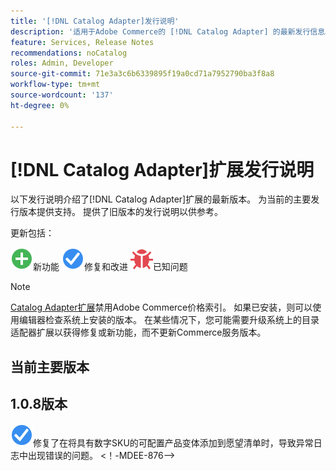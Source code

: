 ```yaml
---
title: '[!DNL Catalog Adapter]发行说明'
description: '适用于Adobe Commerce的 [!DNL Catalog Adapter] 的最新发行信息。'
feature: Services, Release Notes
recommendations: noCatalog
roles: Admin, Developer
source-git-commit: 71e3a3c6b6339895f19a0cd71a7952790ba3f8a8
workflow-type: tm+mt
source-wordcount: '137'
ht-degree: 0%

---
```


# [!DNL Catalog Adapter]扩展发行说明

以下发行说明介绍了[!DNL Catalog Adapter]扩展的最新版本。 为当前的主要发行版本提供支持。 提供了旧版本的发行说明以供参考。

更新包括：

![新](../assets/new.svg)新功能
![修复](../assets/fix.svg)修复和改进
![错误](../assets/bug.svg)已知问题


>[!NOTE]
>
>[Catalog Adapter扩展](catalog-adapter.md)禁用Adobe Commerce价格索引。 如果已安装，则可以使用编辑器检查系统上安装的版本。 在某些情况下，您可能需要升级系统上的目录适配器扩展以获得修复或新功能，而不更新Commerce服务版本。

## 当前主要版本

## 1.0.8版本

![修复](../assets/fix.svg)修复了在将具有数字SKU的可配置产品变体添加到愿望清单时，导致异常日志中出现错误的问题。 &lt;！-MDEE-876—>

